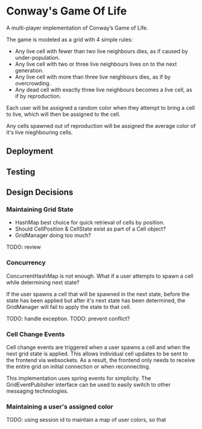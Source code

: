 # Conway's Game Of Life

A multi-player implementation of Conway’s Game of Life. 

The game is modeled as a grid with 4 simple rules:

- Any live cell with fewer than two live neighbours dies, as if caused by under-population.
- Any live cell with two or three live neighbours lives on to the next generation.
- Any live cell with more than three live neighbours dies, as if by overcrowding.
- Any dead cell with exactly three live neighbours becomes a live cell, as if by reproduction.

Each user will be assigned a random color when they attempt to bring a cell to live, which will then be assigned to the cell. 

Any cells spawned out of reproduction will be assigned the average color of it's live nieghbouring cells.

## Deployment

## Testing

## Design Decisions

### Maintaining Grid State
- HashMap best choice for quick retrieval of cells by position.
- Should CellPosition & CellState exist as part of a Cell object? 
- GridManager doing too much?

TODO: review

### Concurrency

ConcurrentHashMap is not enough. What if a user attempts to spawn a cell while determining next state?

If the user spawns a cell that will be spawned in the next state, before the state has been applied but after it's next state has been determined, the GridManager will fail to apply the state to that cell.

TODO: handle exception. 
TODO: prevent conflict?

### Cell Change Events

Cell change events are triggered when a user spawns a cell and when the next grid state is applied. This allows individual cell updates to be sent to the frontend via websockets. As a result, the frontend only needs to receive the entire grid on initial connection or when reconnecting.

This implementation uses spring events for simplicity. The GridEventPublisher interface can be used to easily switch to other messaging technologies.


### Maintaining a user's assigned color 

TODO: using session id to maintain a map of user colors, so that 